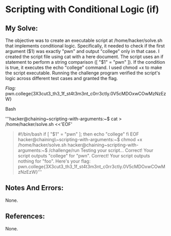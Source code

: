 # Scripting with Conditional Logic (if)


## My Solve:
The objective was to create an executable script at /home/hacker/solve.sh that implements conditional logic. Specifically, it needed to check if the first argument ($1) was exactly "pwn" and output "college" only in that case.
I created the script file using cat with a here document.
The script uses an if statement to perform a string comparison ([ "$1" = "pwn" ]).
If the condition is true, it executes the echo "college" command.
I used chmod +x to make the script executable.
Running the challenge program verified the script's logic across different test cases and granted the flag.


*Flag:* pwn.college{3X3cut3_th3_1f_st4t3m3nt_c0rr3ctly.0V5cMDOxwCOwMzNzEzW}

Bash

'''hacker@chaining\~scripting-with-arguments:~$ cat > /home/hacker/solve.sh <<'EOF'
> #!/bin/bash
> if \[ "$1" = "pwn" ]; then
>     echo "college"
> fi
> EOF
hacker@chaining\~scripting-with-arguments:~$ chmod +x /home/hacker/solve.sh
hacker@chaining\~scripting-with-arguments:~$ /challenge/run
Testing your script...
Correct! Your script outputs "college" for "pwn".
Correct! Your script outputs nothing for "foo".
Here's your flag:
pwn.college{3X3cut3_th3_1f_st4t3m3nt_c0rr3ctly.0V5cMDOxwCOwMzNzEzW}'''


## Notes And Errors:
None.

## References:
None.

